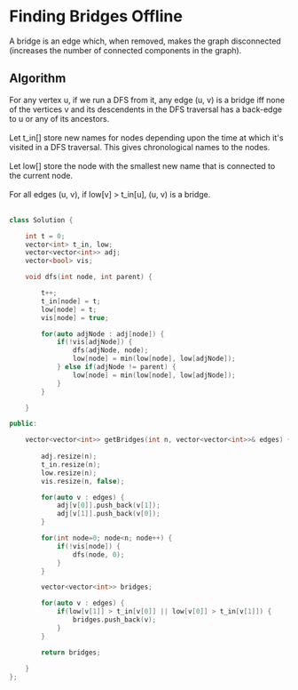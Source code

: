# Finding Bridges Offline
A bridge is an edge which, when removed, makes the graph disconnected (increases the number of connected components in the graph).

## Algorithm
For any vertex u, if we run a DFS from it, any edge (u, v) is a bridge iff none of the vertices v and its descendents in the DFS traversal has a back-edge to u or any of its ancestors.
<br><br>
Let t_in[] store new names for nodes depending upon the time at which it's visited in a DFS traversal. This gives chronological names to the nodes.
<br><br>
Let low[] store the node with the smallest new name that is connected to the current node.
<br><br>
For all edges (u, v), if low[v] > t_in[u], (u, v) is a bridge.
<br><br>
```cpp
class Solution {

    int t = 0;
    vector<int> t_in, low;
    vector<vector<int>> adj;
    vector<bool> vis;

    void dfs(int node, int parent) {

        t++;
        t_in[node] = t;
        low[node] = t;
        vis[node] = true;

        for(auto adjNode : adj[node]) {
            if(!vis[adjNode]) {
                dfs(adjNode, node);
                low[node] = min(low[node], low[adjNode]);
            } else if(adjNode != parent) {
                low[node] = min(low[node], low[adjNode]);
            }
        }

    }

public:

    vector<vector<int>> getBridges(int n, vector<vector<int>>& edges) {
        
        adj.resize(n);
        t_in.resize(n);
        low.resize(n);
        vis.resize(n, false);

        for(auto v : edges) {
            adj[v[0]].push_back(v[1]);
            adj[v[1]].push_back(v[0]);
        }

        for(int node=0; node<n; node++) {
            if(!vis[node]) {
                dfs(node, 0);
            }
        }

        vector<vector<int>> bridges;

        for(auto v : edges) {
            if(low[v[1]] > t_in[v[0]] || low[v[0]] > t_in[v[1]]) {
                bridges.push_back(v);
            }
        }

        return bridges;
 
    }
};
```
